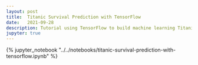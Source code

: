 ```yaml
---
layout: post
title:  Titanic Survival Prediction with TensorFlow
date:   2021-09-28
description: Tutorial using TensorFlow to build machine learning Titanic-survivor prediction model
jupyter: true
---
```

{% jupyter_notebook "../../notebooks/titanic-survival-prediction-with-tensorflow.ipynb" %}